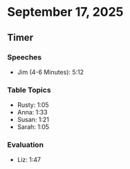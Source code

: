 # September 17, 2025

## Timer

### Speeches

- Jim (4-6 Minutes): 5:12

### Table Topics

- Rusty: 1:05
- Anna: 1:33
- Susan: 1:21
- Sarah: 1:05

### Evaluation

- Liz: 1:47

